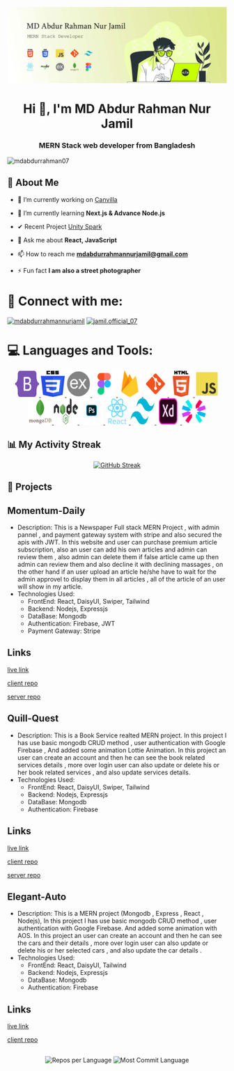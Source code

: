 ![An old rock in the desert](https://raw.githubusercontent.com/mdabdurrahman07/mdabdurrahman07/main/assets/banner/J-1.jpg "Shiprock, New Mexico by Beau Rogers")
<h1 align="center">Hi 👋, I'm MD Abdur Rahman Nur Jamil</h1>
<h3 align="center">MERN Stack web developer from Bangladesh</h3>
<p align="left"> <img src="https://komarev.com/ghpvc/?username=mdabdurrahman07&label=Profile%20views&color=0e75b6&style=flat" alt="mdabdurrahman07" /> </p>

## 🤠 About Me

- 🔭 I’m currently working on [Canvilla](https://canvilla.ca/)

- 🌱 I’m currently learning **Next.js & Advance Node.js**

- ✔ Recent Project [Unity Spark](https://unity-spark-22122.web.app/)

- 💬 Ask me about **React, JavaScript**

- 📫 How to reach me **mdabdurrahmannurjamil@gmail.com**

- ⚡ Fun fact **I am also a street photographer**

# 🔗 Connect with me:
<p align="left">
<a href="https://fb.com/mdabdurrahmannurjamil" target="blank"><img align="center" src="https://raw.githubusercontent.com/rahuldkjain/github-profile-readme-generator/master/src/images/icons/Social/facebook.svg" alt="mdabdurrahmannurjamil" height="30" width="40" /></a>
<a href="https://instagram.com/jamil.official_07" target="blank"><img align="center" src="https://raw.githubusercontent.com/rahuldkjain/github-profile-readme-generator/master/src/images/icons/Social/instagram.svg" alt="jamil.official_07" height="30" width="40" /></a>
</p>

# 💻 Languages and Tools:
<p align="center">  <a href="https://getbootstrap.com" target="_blank" rel="noreferrer"> <img src="https://raw.githubusercontent.com/mdabdurrahman07/mdabdurrahman07/main/assets/Icons/bootstrap.png" alt="bootstrap" width="55" height="60"/> </a>
 <a href="https://www.w3schools.com/css/" target="_blank" rel="noreferrer"> <img src="https://raw.githubusercontent.com/mdabdurrahman07/mdabdurrahman07/main/assets/Icons/CSS.png" alt="css3" width="55" height="60"/> </a> 
 <a href="https://expressjs.com" target="_blank" rel="noreferrer"> <img src="https://raw.githubusercontent.com/mdabdurrahman07/mdabdurrahman07/main/assets/Icons/express.png" alt="express" width="55" height="60"/> </a> 
 <a href="https://www.figma.com/" target="_blank" rel="noreferrer"> <img src="https://raw.githubusercontent.com/mdabdurrahman07/mdabdurrahman07/main/assets/Icons/figma.png" alt="figma" width="55" height="60"/> </a> 
 <a href="https://firebase.google.com/" target="_blank" rel="noreferrer"> <img src="https://raw.githubusercontent.com/mdabdurrahman07/mdabdurrahman07/main/assets/Icons/firebase.png" alt="firebase" width="55" height="60"/> </a>
<a href="https://git-scm.com/" target="_blank" rel="noreferrer"> <img src="https://raw.githubusercontent.com/mdabdurrahman07/mdabdurrahman07/main/assets/Icons/git.png" alt="git" width="55" height="60"/> </a>
<a href="https://www.w3.org/html/" target="_blank" rel="noreferrer"> <img src="https://raw.githubusercontent.com/mdabdurrahman07/mdabdurrahman07/main/assets/Icons/HTML.png" alt="html5" width="55" height="60"/> </a>
<a href="https://developer.mozilla.org/en-US/docs/Web/JavaScript" target="_blank" rel="noreferrer"> <img src="https://raw.githubusercontent.com/mdabdurrahman07/mdabdurrahman07/main/assets/Icons/JS.png" alt="javascript"width="55" height="60"/> </a>
<a href="https://www.mongodb.com/" target="_blank" rel="noreferrer"> <img src="https://raw.githubusercontent.com/devicons/devicon/master/icons/mongodb/mongodb-original-wordmark.svg" alt="mongodb" width="55" height="60"/> </a>
<a href="https://nodejs.org" target="_blank" rel="noreferrer"> <img src="https://raw.githubusercontent.com/mdabdurrahman07/mdabdurrahman07/main/assets/Icons/Node.png" alt="nodejs" width="55" height="60"/> </a> 
<a href="https://www.photoshop.com/en" target="_blank" rel="noreferrer"> <img src="https://raw.githubusercontent.com/mdabdurrahman07/mdabdurrahman07/main/assets/Icons/ps.png" alt="photoshop" width="55" height="60"/> </a>
<a href="https://reactjs.org/" target="_blank" rel="noreferrer"> <img src="https://raw.githubusercontent.com/mdabdurrahman07/mdabdurrahman07/main/assets/Icons/React.png" alt="react" width="55" height="60"/>
</a> <a href="https://tailwindcss.com/" target="_blank" rel="noreferrer"> <img src="https://raw.githubusercontent.com/mdabdurrahman07/mdabdurrahman07/main/assets/Icons/tailwind.png" alt="tailwind" width="55" height="60"/> </a>
<a href="https://www.adobe.com/products/xd.html" target="_blank" rel="noreferrer"> <img src="https://raw.githubusercontent.com/mdabdurrahman07/mdabdurrahman07/main/assets/Icons/xd.png" alt="xd" width="55" height="60"/> </a> <a href="https://jwt.io/" target="_blank" rel="noreferrer"> <img src="https://raw.githubusercontent.com/mdabdurrahman07/mdabdurrahman07/main/assets/Icons/JWT.png" alt="jwt" width="55" height="60"/> </a> </p>


## 📊 My Activity Streak 

<p align="center"><a href="https://git.io/streak-stats"><img src="https://streak-stats.demolab.com?user=mdabdurrahman07" alt="GitHub Streak" /></a></p>

## 📂 Projects 


## Momentum-Daily
- Description: This is a Newspaper Full stack MERN Project , with admin pannel , and payment gateway system with stripe and also secured the apis with JWT. In this website and user can purchase premium article subscription, also an user can add his own articles and admin can review them , also admin can delete them if false article came up then admin can review them and also decline it with declining massages , on the other hand if an user upload an article he/she have to wait for the admin approvel to display them in all articles , all of the article of an user will show in my article.
- Technologies Used:
  - FrontEnd: React, DaisyUI, Swiper, Tailwind
  - Backend: Nodejs, Expressjs
  - DataBase: Mongodb
  - Authentication: Firebase, JWT
  - Payment Gateway: Stripe 

 ## Links

[live link](https://momentum-daily.web.app/)

[client repo](https://github.com/mdabdurrahman07/Momentum-Daily-Client)

[server repo](https://github.com/mdabdurrahman07/Momentum-Daily-Server)

## Quill-Quest
- Description: This is a Book Service realted MERN project. In this project I has use basic mongodb CRUD method , user authentication with Google Firebase , And added some animation Lottie Animation. In this project an user can create an account and then he can see the book related services details , more over login user can also update or delete his or her book related services , and also update services details.
- Technologies Used:
  - FrontEnd: React, DaisyUI, Swiper, Tailwind
  - Backend: Nodejs, Expressjs
  - DataBase: Mongodb
  - Authentication: Firebase
  

 ## Links

[live link](https://quillquest-92dfc.web.app/)

[client repo](https://github.com/mdabdurrahman07/Quill-Quest-Client)

[server repo](https://github.com/mdabdurrahman07/Quill-Quest-Server)

## Elegant-Auto
- Description: This is a MERN project (Mongodb , Express , React , Nodejs), In this project I has use basic mongodb CRUD method , user authentication with Google Firebase. And added some animation with AOS. In this project an user can create an account and then he can see the cars and their details , more over login user can also update or delete his or her selected cars , and also update the car details .
- Technologies Used:
  - FrontEnd: React, DaisyUI, Tailwind
  - Backend: Nodejs, Expressjs
  - DataBase: Mongodb
  - Authentication: Firebase
  

 ## Links

[live link](https://elegant-auto.web.app/)

[client repo](https://github.com/mdabdurrahman07/Elegant-Auto-Client)

##


<p align="center">
  <img src="http://github-profile-summary-cards.vercel.app/api/cards/repos-per-language?username=mdabdurrahman07&theme=merko" alt="Repos per Language">
  <img src="http://github-profile-summary-cards.vercel.app/api/cards/most-commit-language?username=mdabdurrahman07&theme=merko" alt="Most Commit Language">
</p>



